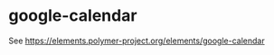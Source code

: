 google-calendar
================

See https://elements.polymer-project.org/elements/google-calendar
